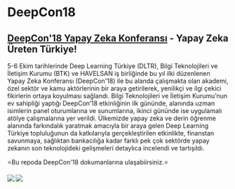 # DeepCon18
## [DeepCon'18 Yapay Zeka Konferansı](http://deepcon.deeplearningturkiye.com/) - Yapay Zeka Üreten Türkiye!
5-6 Ekim tarihlerinde Deep Learning Türkiye (DLTR), Bilgi Teknolojileri ve İletişim Kurumu (BTK) ve HAVELSAN iş birliğinde bu yıl ilki düzenlenen Yapay Zeka Konferansı (DeepCon'18) ile bu alanda çalışmakta olan akademi, özel sektör ve kamu aktörlerinin bir araya getirilerek, yenilikçi ve ilgi çekici fikirlerin ortaya koyulması sağlandı. Bilgi Teknolojileri ve İletişim Kurumu’nun ev sahipliği yaptığı DeepCon’18 etkinliğinin ilk gününde, alanında uzman isimlerin panel oturumlarına ve sunumlarına, ikinci gününde ise uygulamalı atölye çalışmalarına yer verildi. Ülkemizde yapay zeka ve derin öğrenme alanında farkındalık yaratmak amacıyla bir araya gelen Deep Learning Türkiye topluluğunun da katkılarıyla gerçekleştirilen etkinlikte, finanstan savunmaya, sağlıktan bankacılığa kadar farklı pek çok sektörde yapay zekanın son teknolojideki gelişmeleri detaylıca incelendi ve tartışıldı.

⭐️Bu repoda DeepCon'18 dokumanlarına ulaşabiirsiniz.⭐️

<img align="left" src="https://hizliresim.com/OD1QXP"><img src="https://i.hizliresim.com/OD1QXP.jpg">


